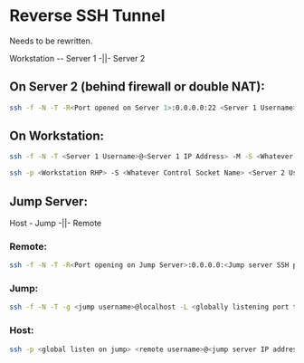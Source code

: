 # Reverse SSH Tunnel

Needs to be rewritten.

Workstation -- Server 1 -||- Server 2

## On Server 2 (behind firewall or double NAT):
```sh
ssh -f -N -T -R<Port opened on Server 1>:0.0.0.0:22 <Server 1 Username>@<Server 1 IP Address>
```

## On Workstation:
```sh
ssh -f -N -T <Server 1 Username>@<Server 1 IP Address> -M -S <Whatever Control Socket Name> -L <Workstation RHP>:localhost:<Port opened on Server 1>

ssh -p <Workstation RHP> -S <Whatever Control Socket Name> <Server 2 Username>@localhost
```

## Jump Server:

Host - Jump -||- Remote

### Remote:
```sh
ssh -f -N -T -R<Port opening on Jump Server>:0.0.0.0:<Jump server SSH port> <jump username>@<Jump IP address (public IP)>
```

### Jump:
```sh
ssh -f -N -T -g <jump username>@localhost -L <globally listening port to connect into>:localhost:<port opened initially on jump server>
```

### Host:
```sh
ssh -p <global listen on jump> <remote username>@<jump server IP address (private IP)>
```
